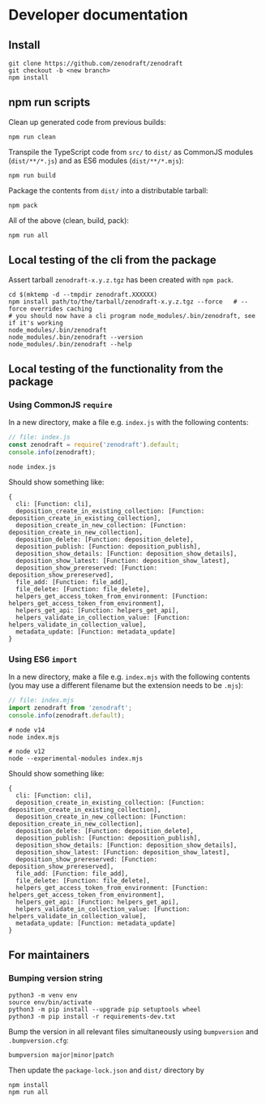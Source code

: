 # Developer documentation

## Install

```
git clone https://github.com/zenodraft/zenodraft
git checkout -b <new branch>
npm install
```

## npm run scripts

Clean up generated code from previous builds:

```
npm run clean
```

Transpile the TypeScript code from `src/` to `dist/` as CommonJS modules (`dist/**/*.js`) and as ES6 modules (`dist/**/*.mjs`):

```
npm run build
```

Package the contents from `dist/` into a distributable tarball:

```
npm pack
```

All of the above (clean, build, pack):

```
npm run all
```


## Local testing of the cli from the package

Assert tarball `zenodraft-x.y.z.tgz` has been created with `npm pack`.

```
cd $(mktemp -d --tmpdir zenodraft.XXXXXX)
npm install path/to/the/tarball/zenodraft-x.y.z.tgz --force   # --force overrides caching
# you should now have a cli program node_modules/.bin/zenodraft, see if it's working
node_modules/.bin/zenodraft
node_modules/.bin/zenodraft --version
node_modules/.bin/zenodraft --help
```

## Local testing of the functionality from the package

### Using CommonJS `require`

In a new directory, make a file e.g. `index.js` with the following contents:

```javascript
// file: index.js
const zenodraft = require('zenodraft').default;
console.info(zenodraft);
```

```shell
node index.js
```

Should show something like:

```shell
{
  cli: [Function: cli],
  deposition_create_in_existing_collection: [Function: deposition_create_in_existing_collection],
  deposition_create_in_new_collection: [Function: deposition_create_in_new_collection],
  deposition_delete: [Function: deposition_delete],
  deposition_publish: [Function: deposition_publish],
  deposition_show_details: [Function: deposition_show_details],
  deposition_show_latest: [Function: deposition_show_latest],
  deposition_show_prereserved: [Function: deposition_show_prereserved],
  file_add: [Function: file_add],
  file_delete: [Function: file_delete],
  helpers_get_access_token_from_environment: [Function: helpers_get_access_token_from_environment],
  helpers_get_api: [Function: helpers_get_api],
  helpers_validate_in_collection_value: [Function: helpers_validate_in_collection_value],
  metadata_update: [Function: metadata_update]
}
```


### Using ES6 `import`


In a new directory, make a file e.g. `index.mjs` with the following contents (you may use a different filename but the extension needs to be `.mjs`):

```javascript
// file: index.mjs
import zenodraft from 'zenodraft';
console.info(zenodraft.default);
```

```shell
# node v14
node index.mjs

# node v12
node --experimental-modules index.mjs
```

Should show something like:

```shell
{
  cli: [Function: cli],
  deposition_create_in_existing_collection: [Function: deposition_create_in_existing_collection],
  deposition_create_in_new_collection: [Function: deposition_create_in_new_collection],
  deposition_delete: [Function: deposition_delete],
  deposition_publish: [Function: deposition_publish],
  deposition_show_details: [Function: deposition_show_details],
  deposition_show_latest: [Function: deposition_show_latest],
  deposition_show_prereserved: [Function: deposition_show_prereserved],
  file_add: [Function: file_add],
  file_delete: [Function: file_delete],
  helpers_get_access_token_from_environment: [Function: helpers_get_access_token_from_environment],
  helpers_get_api: [Function: helpers_get_api],
  helpers_validate_in_collection_value: [Function: helpers_validate_in_collection_value],
  metadata_update: [Function: metadata_update]
}
```

## For maintainers

### Bumping version string

```shell
python3 -m venv env
source env/bin/activate
python3 -m pip install --upgrade pip setuptools wheel
python3 -m pip install -r requirements-dev.txt
```

Bump the version in all relevant files simultaneously using `bumpversion` and `.bumpversion.cfg`:

```shell
bumpversion major|minor|patch
```

Then update the `package-lock.json` and `dist/` directory by

```
npm install
npm run all
```
